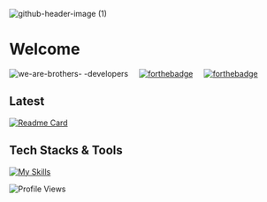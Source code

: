 ![github-header-image (1)](https://user-images.githubusercontent.com/86871991/170319155-72e252d4-c050-4da9-890b-be186dd2d7bd.png)



# Welcome 

![we-are-brothers- -developers](https://user-images.githubusercontent.com/86871991/170314185-3fc26b87-bab4-49c2-9990-9ccd95cb6f4d.svg) &nbsp; &nbsp;
[![forthebadge](https://forthebadge.com/images/badges/powered-by-coffee.svg)](https://forthebadge.com) &nbsp; &nbsp;
[![forthebadge](https://forthebadge.com/images/badges/built-with-love.svg)](https://forthebadge.com)

## Latest

[![Readme Card](https://github-readme-stats.vercel.app/api/pin/?username=pibrothers&repo=netflix-skip)](https://github.com/anuraghazra/github-readme-stats)




##  Tech Stacks & Tools 

[![My Skills](https://skillicons.dev/icons?i=html,css,md,vscode,github,git,js,py,java,php,c,cpp,flask,vue,bootstrap&perline=8&theme=light)](https://github.com/tandpfun/skill-icons)


![Profile Views](https://komarev.com/ghpvc/?username=pibrothers&theme=default&color=blue&style=for-the-badge&label=Profile+Views)

